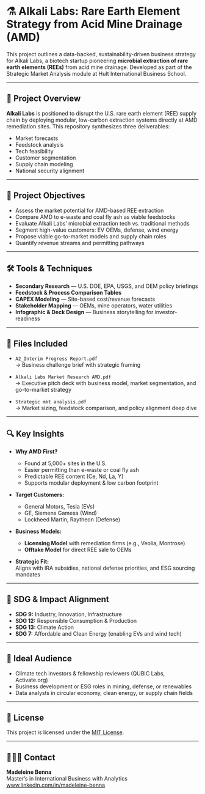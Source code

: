 # ⚗️ Alkali Labs: Rare Earth Element Strategy from Acid Mine Drainage (AMD)

This project outlines a data-backed, sustainability-driven business strategy for Alkali Labs, a biotech startup pioneering **microbial extraction of rare earth elements (REEs)** from acid mine drainage. Developed as part of the Strategic Market Analysis module at Hult International Business School.

---

## 🧠 Project Overview

**Alkali Labs** is positioned to disrupt the U.S. rare earth element (REE) supply chain by deploying modular, low-carbon extraction systems directly at AMD remediation sites. This repository synthesizes three deliverables:

- Market forecasts  
- Feedstock analysis  
- Tech feasibility  
- Customer segmentation  
- Supply chain modeling  
- National security alignment

---

## 🎯 Project Objectives

- Assess the market potential for AMD-based REE extraction
- Compare AMD to e-waste and coal fly ash as viable feedstocks
- Evaluate Alkali Labs’ microbial extraction tech vs. traditional methods
- Segment high-value customers: EV OEMs, defense, wind energy
- Propose viable go-to-market models and supply chain roles
- Quantify revenue streams and permitting pathways

---

## 🛠️ Tools & Techniques

- **Secondary Research** — U.S. DOE, EPA, USGS, and OEM policy briefings
- **Feedstock & Process Comparison Tables**  
- **CAPEX Modeling** — Site-based cost/revenue forecasts
- **Stakeholder Mapping** — OEMs, mine operators, water utilities
- **Infographic & Deck Design** — Business storytelling for investor-readiness

---

## 📂 Files Included

- `A2_Interim Progress Report.pdf`  
  → Business challenge brief with strategic framing  

- `Alkali Labs Market Research AMD.pdf`  
  → Executive pitch deck with business model, market segmentation, and go-to-market strategy  

- `Strategic mkt analysis.pdf`  
  → Market sizing, feedstock comparison, and policy alignment deep dive  

---

## 🔍 Key Insights

- **Why AMD First?**  
  - Found at 5,000+ sites in the U.S.  
  - Easier permitting than e-waste or coal fly ash  
  - Predictable REE content (Ce, Nd, La, Y)  
  - Supports modular deployment & low carbon footprint

- **Target Customers:**  
  - General Motors, Tesla (EVs)  
  - GE, Siemens Gamesa (Wind)  
  - Lockheed Martin, Raytheon (Defense)

- **Business Models:**  
  - **Licensing Model** with remediation firms (e.g., Veolia, Montrose)  
  - **Offtake Model** for direct REE sale to OEMs

- **Strategic Fit:**  
  Aligns with IRA subsidies, national defense priorities, and ESG sourcing mandates

---

## 🌱 SDG & Impact Alignment

- **SDG 9:** Industry, Innovation, Infrastructure  
- **SDG 12:** Responsible Consumption & Production  
- **SDG 13:** Climate Action  
- **SDG 7:** Affordable and Clean Energy (enabling EVs and wind tech)

---

## 👥 Ideal Audience

- Climate tech investors & fellowship reviewers (QUBIC Labs, Activate.org)
- Business development or ESG roles in mining, defense, or renewables
- Data analysts in circular economy, clean energy, or supply chain fields

---

## 📜 License

This project is licensed under the [MIT License](LICENSE).

---

## 🙋🏽‍♀️ Contact

**Madeleine Benna**  
Master’s in International Business with Analytics  
www.linkedin.com/in/madeleine-benna
